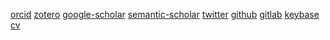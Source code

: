 [orcid](https://orcid.org/0000-0002-7655-5526)
[zotero](http://zotero.org/iiegn)
[google-scholar](https://scholar.google.it/citations?user=uHqa8ooAAAAJ)
[semantic-scholar](https://www.semanticscholar.org/author/2991702)
[twitter](https://twitter.com/iiegn)
[github](https://github.com/iiegn)
[gitlab](https://gitlab.inf.unibz.it/egon.stemle)
[keybase](https://keybase.io/iiegn)
[cv](https://github.com/iiegn/pub/raw/master/CV/CV_en.pdf)

<!--
**iiegn/iiegn** is a ✨ _special_ ✨ repository because its `README.md` (this file) appears on your GitHub profile.

Here are some ideas to get you started:

- 🔭 I’m currently working on ...
- 🌱 I’m currently learning ...
- 👯 I’m looking to collaborate on ...
- 🤔 I’m looking for help with ...
- 💬 Ask me about ...
- 📫 How to reach me: ...
- 😄 Pronouns: ...
- ⚡ Fun fact: ...
-->
